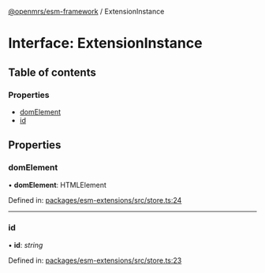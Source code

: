 [@openmrs/esm-framework](../API.md) / ExtensionInstance

# Interface: ExtensionInstance

## Table of contents

### Properties

- [domElement](extensioninstance.md#domelement)
- [id](extensioninstance.md#id)

## Properties

### domElement

• **domElement**: HTMLElement

Defined in: [packages/esm-extensions/src/store.ts:24](https://github.com/nk183/openmrs-esm-core/blob/master/packages/esm-extensions/src/store.ts#L24)

___

### id

• **id**: *string*

Defined in: [packages/esm-extensions/src/store.ts:23](https://github.com/nk183/openmrs-esm-core/blob/master/packages/esm-extensions/src/store.ts#L23)
